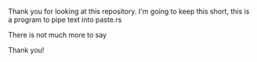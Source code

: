 Thank you for looking at this repository. I'm going to keep this short, this is a program to pipe text into paste.rs

There is not much more to say

Thank you!
